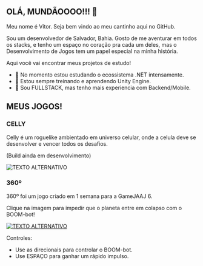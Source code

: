 ## OLÁ, MUNDÃOOOO!!! 👋

Meu nome é Vítor. Seja bem vindo ao meu cantinho aqui no GitHub.

Sou um desenvolvedor de Salvador, Bahia. Gosto de me aventurar em todos os stacks, e tenho um espaço no coração pra cada um deles, mas o Desenvolvimento de Jogos tem um papel especial na minha história.

Aqui você vai encontrar meus projetos de estudo!

- 🧠 No momento estou estudando o ecossistema .NET intensamente.
- 🥰 Estou sempre treinando e aprendendo Unity Engine.
- 🔭 Sou FULLSTACK, mas tenho mais experiencia com Backend/Mobile.

## MEUS JOGOS!


### CELLY

Celly é um roguelike ambientado em universo celular, onde a celula deve se desenvolver e vencer todos os desafios.

(Build ainda em desenvolvimento)

![TEXTO ALTERNATIVO](https://user-images.githubusercontent.com/36903503/118201465-dd0bd400-b42d-11eb-99f8-113c0d774d96.png)

### 360º

360º foi um jogo criado em 1 semana para a GameJAAJ 6.

Clique na imagem para impedir que o planeta entre em colapso com o BOOM-bot!

[![TEXTO ALTERNATIVO](https://img.itch.zone/aW1nLzY2NDg2NTgucG5n/original/UUUnWn.png)](https://bardo.itch.io/360)

Controles:
- Use as direcionais para controlar o BOOM-bot. 
- Use ESPAÇO para ganhar um rápido impulso.
